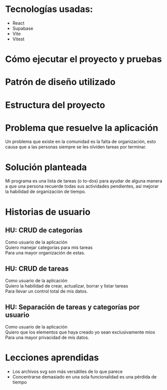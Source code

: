# Tecnologías usadas:

- React
- Supabase
- Vite
- Vitest

# Cómo ejecutar el proyecto y pruebas



# Patrón de diseño utilizado



# Estructura del proyecto



# Problema que resuelve la aplicación

Un problema que existe en la comunidad es la falta de organización, esto causa que a las personas siempre se les olviden tareas por terminar.

# Solución planteada

Mi programa es una lista de tareas (o to-dos) para ayudar de alguna manera a que una persona recuerde todas sus actividades pendientes, así mejorar la habilidad de organización de tiempo.

# Historias de usuario

## HU: CRUD de categorías

Como usuario de la aplicación<br>
Quiero manejar categorías para mis tareas<br>
Para una mayor organización de estas.

## HU: CRUD de tareas

Como usuario de la aplicación<br>
Quiero la habilidad de crear, actualizar, borrar y listar tareas<br>
Para llevar un control total de mis datos.

## HU: Separación de tareas y categorías por usuario

Como usuario de la aplicación<br>
Quiero que los elementos que haya creado yo sean exclusivamente míos<br>
Para una mayor privacidad de mis datos.

# Lecciones aprendidas

- Los archivos svg son más versátiles de lo que parece
- Concentrarse demasiado en una sola funcionalidad es una pérdida de tiempo